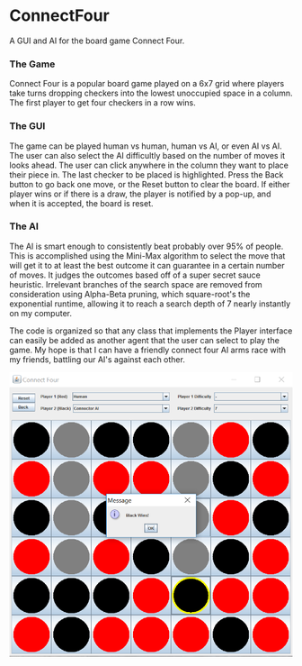 # ConnectFour
A GUI and AI for the board game Connect Four.

### The Game
Connect Four is a popular board game played on a 6x7 grid where players take turns dropping checkers into the lowest unoccupied space in a column. The first player to get four checkers in a row wins.

### The GUI
The game can be played human vs human, human vs AI, or even AI vs AI. The user can also select the AI difficultly based on the number of moves it looks ahead. The user can click anywhere in the column they want to place their piece in. The last checker to be placed is highlighted. Press the Back button to go back one move, or the Reset button to clear the board. If either player wins or if there is a draw, the player is notified by a pop-up, and when it is accepted, the board is reset.

### The AI
The AI is smart enough to consistently beat probably over 95% of people. This is accomplished using the Mini-Max algorithm to select the move that will get it to at least the best outcome it can guarantee in a certain number of moves. It judges the outcomes based off of a super secret sauce heuristic. Irrelevant branches of the search space are removed from consideration using Alpha-Beta pruning, which square-root's the exponential runtime, allowing it to reach a search depth of 7 nearly instantly on my computer.

The code is organized so that any class that implements the Player interface can easily be added as another agent that the user can select to play the game. My hope is that I can have a friendly connect four AI arms race with my friends, battling our AI's against each other.

![alt-text](/ScreenShots/BlackWin.png)
 
